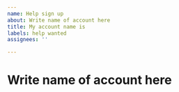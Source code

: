 ```yaml
---
name: Help sign up
about: Write name of account here
title: My account name is
labels: help wanted
assignees: ''

---
```


<h1> Write name of account here </h1>
